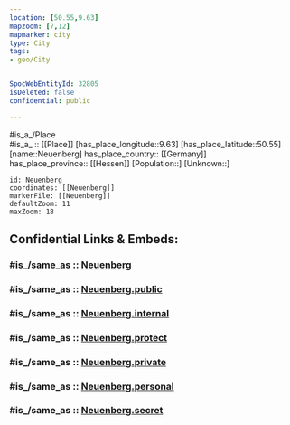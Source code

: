 ```yaml
---
location: [50.55,9.63] 
mapzoom: [7,12] 
mapmarker: city 
type: City
tags:
- geo/City


SpocWebEntityId: 32805
isDeleted: false
confidential: public

---
```

#is_a_/Place  
#is_a_ :: [[Place]] 
[has_place_longitude::9.63] 
[has_place_latitude::50.55] 
[name::Neuenberg] 
has_place_country:: [[Germany]]  
has_place_province:: [[Hessen]] 
[Population::] 
[Unknown::] 


```leaflet
id: Neuenberg
coordinates: [[Neuenberg]] 
markerFile: [[Neuenberg]] 
defaultZoom: 11 
maxZoom: 18
```


## Confidential Links & Embeds: 

### #is_/same_as :: [Neuenberg](/_Standards/Earth/Continent/Europe/Europe~Central/Germany/Germany~West/Hessen/counties~Hessen/Fulda/cities~Fulda/Fulda-city/boroughs~Fulda-City/Neuenberg.md) 

### #is_/same_as :: [Neuenberg.public](/_public/Earth/Continent/Europe/Europe~Central/Germany/Germany~West/Hessen/counties~Hessen/Fulda/cities~Fulda/Fulda-city/boroughs~Fulda-City/Neuenberg.public.md) 

### #is_/same_as :: [Neuenberg.internal](/_internal/Earth/Continent/Europe/Europe~Central/Germany/Germany~West/Hessen/counties~Hessen/Fulda/cities~Fulda/Fulda-city/boroughs~Fulda-City/Neuenberg.internal.md) 

### #is_/same_as :: [Neuenberg.protect](/_protect/Earth/Continent/Europe/Europe~Central/Germany/Germany~West/Hessen/counties~Hessen/Fulda/cities~Fulda/Fulda-city/boroughs~Fulda-City/Neuenberg.protect.md) 

### #is_/same_as :: [Neuenberg.private](/_private/Earth/Continent/Europe/Europe~Central/Germany/Germany~West/Hessen/counties~Hessen/Fulda/cities~Fulda/Fulda-city/boroughs~Fulda-City/Neuenberg.private.md) 

### #is_/same_as :: [Neuenberg.personal](/_personal/Earth/Continent/Europe/Europe~Central/Germany/Germany~West/Hessen/counties~Hessen/Fulda/cities~Fulda/Fulda-city/boroughs~Fulda-City/Neuenberg.personal.md) 

### #is_/same_as :: [Neuenberg.secret](/_secret/Earth/Continent/Europe/Europe~Central/Germany/Germany~West/Hessen/counties~Hessen/Fulda/cities~Fulda/Fulda-city/boroughs~Fulda-City/Neuenberg.secret.md)

